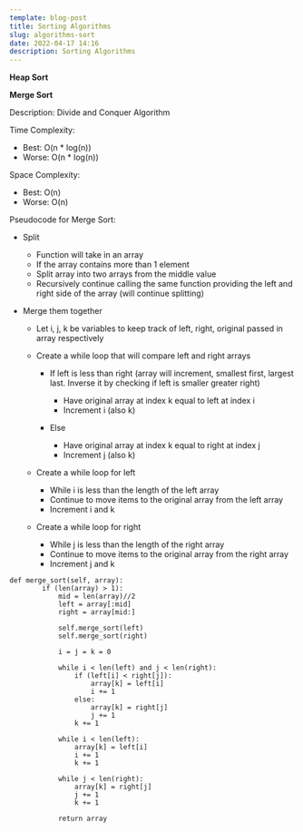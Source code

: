```yaml
---
template: blog-post
title: Sorting Algorithms
slug: algorithms-sort
date: 2022-04-17 14:16
description: Sorting Algorithms
---
```

**Heap Sort**





**Merge Sort**

Description: Divide and Conquer Algorithm 

Time Complexity: 

* Best: O(n * log(n))
* Worse: O(n * log(n))

Space Complexity:

* Best: O(n)
* Worse: O(n)

Pseudocode for Merge Sort:

* Split

  * Function will take in an array
  * If the array contains more than 1 element
  * Split array into two arrays from the middle value
  * Recursively continue calling the same function providing the left and right side of the array (will continue splitting)
* Merge them together

  * Let i, j, k be variables to keep track of left, right, original passed in array respectively
  * Create a while loop that will compare left and right arrays

    * If left is less than right (array will increment, smallest first, largest last. Inverse it by checking if left is smaller greater right)

      * Have original array at index k equal to left at index i
      * Increment i (also k)
    * Else

      * Have original array at index k equal to right at index j
      * Increment j (also k)
  * Create a while loop for left

    * While i is less than the length of the left array
    * Continue to move items to the original array from the left array 
    * Increment i and k  
  * Create a while loop for right

    * While j is less than the length of the right array
    * Continue to move items to the original array from the right array
    * Increment j and k

```
def merge_sort(self, array):
        if (len(array) > 1):
            mid = len(array)//2
            left = array[:mid]
            right = array[mid:]
            
            self.merge_sort(left)
            self.merge_sort(right)

            i = j = k = 0
            
            while i < len(left) and j < len(right):
                if (left[i] < right[j]):
                    array[k] = left[i] 
                    i += 1 
                else: 
                    array[k] = right[j]
                    j += 1
                k += 1
            
            while i < len(left):
                array[k] = left[i]
                i += 1
                k += 1
            
            while j < len(right):
                array[k] = right[j]
                j += 1
                k += 1
            
            return array
```